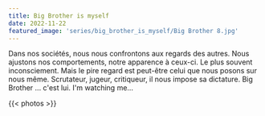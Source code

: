 ```yaml
---
title: Big Brother is myself
date: 2022-11-22
featured_image: 'series/big_brother_is_myself/Big Brother 8.jpg'
---
```


Dans nos sociétés, nous nous confrontons aux regards des autres. Nous ajustons nos comportements, notre apparence à ceux-ci. Le plus souvent inconsciement. Mais le pire regard est peut-être celui que nous posons sur nous même. Scrutateur, jugeur, critiqueur, il nous impose sa dictature. Big Brother ... c'est lui. I'm watching me...

{{< photos >}}



